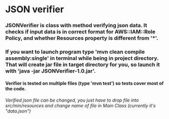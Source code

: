 # JSON verifier
### JSONVerifier is class with method verifying json data. It checks if input data is in correct format for AWS::IAM::Role Policy, and whether Resources property is different from '*'.

### If you want to launch program type 'mvn clean compile assembly:single' in terminal while being in project directory. That will create jar file in target directory for you, so launch it with 'java -jar JSONVerifier-1.0.jar'.

#### Verifier is tested on multiple files (type 'mvn test') so tests cover most of the code.

###### Verified json file can be changed, you just have to drop file into src/min/resources and change name of file in Main Class (currently it's "data.json")
